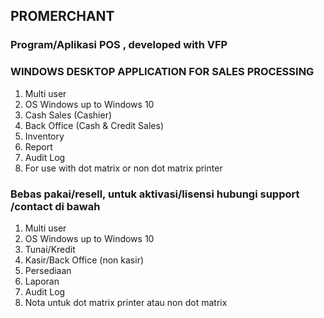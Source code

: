 ## PROMERCHANT



### Program/Aplikasi POS , developed with VFP
### WINDOWS DESKTOP APPLICATION FOR SALES PROCESSING
1. Multi user
2. OS Windows up to Windows 10
3. Cash Sales (Cashier)
4. Back Office (Cash & Credit Sales)
5. Inventory
6. Report
7. Audit Log
8. For use with dot matrix or non dot matrix printer

### Bebas pakai/resell, untuk aktivasi/lisensi hubungi support /contact di bawah

1. Multi user
2. OS Windows up to Windows 10
3. Tunai/Kredit
4. Kasir/Back Office (non kasir)
5. Persediaan
6. Laporan
7. Audit Log
8. Nota untuk dot matrix printer atau non dot matrix



